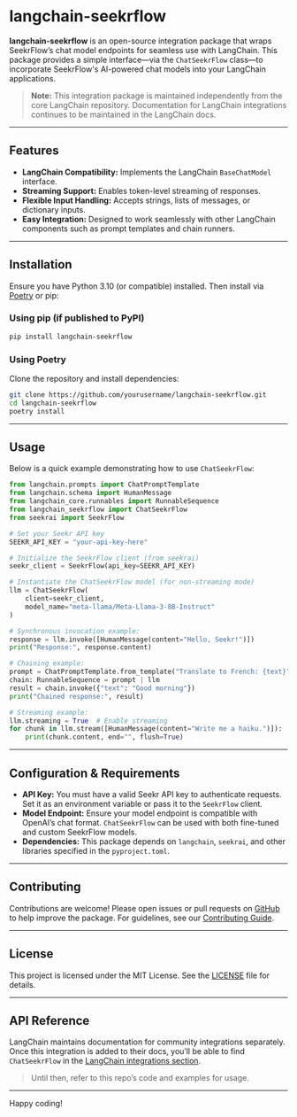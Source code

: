 # langchain-seekrflow

**langchain-seekrflow** is an open-source integration package that wraps SeekrFlow’s chat model endpoints for seamless use with LangChain. This package provides a simple interface—via the `ChatSeekrFlow` class—to incorporate SeekrFlow's AI-powered chat models into your LangChain applications.

> **Note:** This integration package is maintained independently from the core LangChain repository. Documentation for LangChain integrations continues to be maintained in the LangChain docs.

---

## Features

- **LangChain Compatibility:** Implements the LangChain `BaseChatModel` interface.
- **Streaming Support:** Enables token-level streaming of responses.
- **Flexible Input Handling:** Accepts strings, lists of messages, or dictionary inputs.
- **Easy Integration:** Designed to work seamlessly with other LangChain components such as prompt templates and chain runners.

---

## Installation

Ensure you have Python 3.10 (or compatible) installed. Then install via [Poetry](https://python-poetry.org/) or pip:

### Using pip (if published to PyPI)
```bash
pip install langchain-seekrflow
```

### Using Poetry
Clone the repository and install dependencies:
```bash
git clone https://github.com/yourusername/langchain-seekrflow.git
cd langchain-seekrflow
poetry install
```

---

## Usage

Below is a quick example demonstrating how to use `ChatSeekrFlow`:

```python
from langchain.prompts import ChatPromptTemplate
from langchain.schema import HumanMessage
from langchain_core.runnables import RunnableSequence
from langchain_seekrflow import ChatSeekrFlow
from seekrai import SeekrFlow

# Set your Seekr API key
SEEKR_API_KEY = "your-api-key-here"

# Initialize the SeekrFlow client (from seekrai)
seekr_client = SeekrFlow(api_key=SEEKR_API_KEY)

# Instantiate the ChatSeekrFlow model (for non-streaming mode)
llm = ChatSeekrFlow(
    client=seekr_client, 
    model_name="meta-llama/Meta-Llama-3-8B-Instruct"
)

# Synchronous invocation example:
response = llm.invoke([HumanMessage(content="Hello, Seekr!")])
print("Response:", response.content)

# Chaining example:
prompt = ChatPromptTemplate.from_template("Translate to French: {text}")
chain: RunnableSequence = prompt | llm
result = chain.invoke({"text": "Good morning"})
print("Chained response:", result)

# Streaming example:
llm.streaming = True  # Enable streaming
for chunk in llm.stream([HumanMessage(content="Write me a haiku.")]):
    print(chunk.content, end="", flush=True)
```

---

## Configuration & Requirements

- **API Key:** You must have a valid Seekr API key to authenticate requests. Set it as an environment variable or pass it to the `SeekrFlow` client.
- **Model Endpoint:** Ensure your model endpoint is compatible with OpenAI’s chat format. `ChatSeekrFlow` can be used with both fine-tuned and custom SeekrFlow models.
- **Dependencies:** This package depends on `langchain`, `seekrai`, and other libraries specified in the `pyproject.toml`.

---

## Contributing

Contributions are welcome! Please open issues or pull requests on [GitHub](https://github.com/benfaircloth/langchain-seekrflow) to help improve the package. For guidelines, see our [Contributing Guide](CONTRIBUTING.md).

---

## License

This project is licensed under the MIT License. See the [LICENSE](LICENSE) file for details.

---

## API Reference

LangChain maintains documentation for community integrations separately. Once this integration is added to their docs, you’ll be able to find `ChatSeekrFlow` in the [LangChain integrations section](https://python.langchain.com/docs/integrations/).

> Until then, refer to this repo’s code and examples for usage.

---

Happy coding!